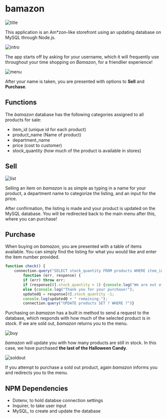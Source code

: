# bamazon

![title](.data/img/logo.png)

This application is an Am*zon-like storefront using an updating database on MySQL through Node.js. 

![intro](./img/1_intro.png)

The app starts off by asking for your username, which it will frequently use throughout your time shopping on *Bamazon*, for a friendlier experience!

![menu](./img/2_menu.png)

After your name is taken, you are presented with options to **Sell** and **Purchase**.

## Functions

The *bamazon* database has the following categories assigned to all products for sale:
* item_id (unique id for each product)
* product_name (Name of product)
* department_name
* price (cost to customer)
* stock_quantity (how much of the product is available in stores)

## Sell

![list](./img/3_list.png)

Selling an item on *bamazon* is as simple as typing in a name for your product, a department name to categorize the listing, and an input for the price.

After confirmation, the listing is made and your product is updated on the MySQL database. You will be redirected back to the main menu after this, where you can purchase!

## Purchase

When buying on *bamazon*, you are presented with a table of items available. You can simply find the listing for what you would like and enter the item number provided.

```javascript
function check() {
    connection.query("SELECT stock_quantity FROM products WHERE item_id=" + res.item_id,
        function (err, response) {
        if (err) throw err;
        if (response[0].stock_quantity < 1) {console.log("We are out of stock!");}
        else {console.log("Thank you for your purchase!");
        updatedQ = response[0].stock_quantity -1;
        console.log(updatedQ + " remaining.");
        connection.query("UPDATE products SET ? WHERE ?")}                         
```

Purchasing on *bamazon* has a built in method to send a request to the database, which responds with how much of the selected product is in stock. If we are sold out, *bamazon* returns you to the menu.

![buy](./img/4_buy.png)

*bamazon* will update you with how many products are still in stock. In this case, we have purchased **the last of the Halloween Candy**.

![soldout](./img/5_soldout.png)

If you attempt to purchase a sold out product, again *bamazon* informs you and redirects you to the menu.


## NPM Dependencies
* Dotenv, to hold databse connection settings
* Inquirer, to take user input
* MySQL, to create and update the database
